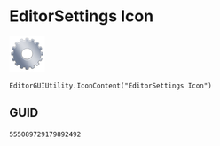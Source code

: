 # EditorSettings Icon
![](/img/EditorSettings%20Icon.png)

``` CSharp
EditorGUIUtility.IconContent("EditorSettings Icon")
```
## GUID
```
555089729179892492
```
